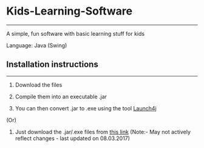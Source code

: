 # Kids-Learning-Software
---------------------------------------------------------------
A simple, fun software with basic learning stuff for kids

Language: Java (Swing)

## Installation instructions
---------------------------------------------------------------
1. Download the files

2. Compile them into an executable .jar

3. You can then convert .jar to .exe using the tool [Launch4j](http://launch4j.sourceforge.net/)

(Or)

1. Just download the .jar/.exe files from [this link](http://ge.tt/5hSIjAj2) (Note:- May not actively reflect changes - last updated on 08.03.2017)
